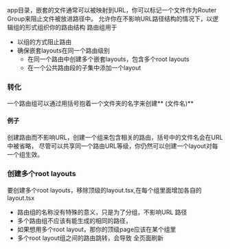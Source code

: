 app目录，嵌套的文件通常可以被映射到URL，你可以标记一个文件作为Router Group来阻止文件被放进路径中。
允许你在不影响URL路径结构的情况下，以逻辑组的形式组织你的路由结构
路由组用于

- 以组的方式阻止路由
- 确保嵌套layouts在同一个路由级别
   - 在同一个路由中创建多个嵌套layouts，包含多个root layouts
   - 在一个公共路由段的子集中添加一个layout
### 转化
一个路由组可以通过用括号抱着一个文件夹的名字来创建** (文件名)**
#### 例子
创建路由而不影响URL，创建一个组来包含相关的路由，括号中的文件名会在URL中被省略，
尽管可以共享同一个路由URL等级，你仍然可以创建一个layout对每一个组生效。
### 创建多个root layouts
要创建多个root layouts，移除顶级的layout.tsx,在每个组里面增加各自的layout.tsx

- 路由组的名称没有特殊的意义，只是为了分组，不影响URL 路径
- 多个路由组不应该有能生成的相同的路径，
- 如果想用多个root layout，那你的顶级page应该在某个组里
- 多个root layout组之间的路由跳转，会导致 全页面刷新 

